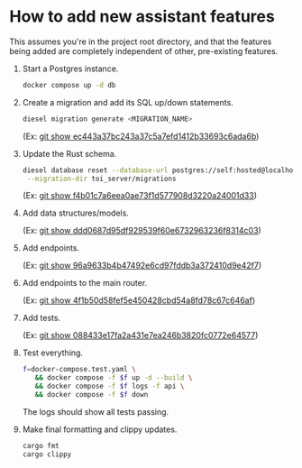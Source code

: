 # How to add new assistant features

This assumes you're in the project root directory, and that the features being
added are completely independent of other, pre-existing features.

1. Start a Postgres instance.

   ```bash
   docker compose up -d db
   ```

2. Create a migration and add its SQL up/down statements.

   ```bash
   diesel migration generate <MIGRATION_NAME>
   ```
   
   (Ex: [git show ec443a37bc243a37c5a7efd1412b33693c6ada6b][0])

3. Update the Rust schema.

   ```bash
   diesel database reset --database-url postgres://self:hosted@localhost:5432/toi \
    --migration-dir toi_server/migrations
   ```

   (Ex: [git show f4b01c7a6eea0ae73f1d577908d3220a24001d33][1])

4. Add data structures/models.

   (Ex: [git show ddd0687d95df929539f60e6732963236f8314c03][2])

5. Add endpoints.

   (Ex: [git show 96a9633b4b47492e6cd97fddb3a372410d9e42f7][3])

6. Add endpoints to the main router.

   (Ex: [git show 4f1b50d58fef5e450428cbd54a8fd78c67c646af][4])

7. Add tests.

   (Ex: [git show 088433e17fa2a431e7ea246b3820fc0772e64577][5])

8. Test everything.

   ```bash
   f=docker-compose.test.yaml \
      && docker compose -f $f up -d --build \
      && docker compose -f $f logs -f api \
      && docker compose -f $f down
   ```

   The logs should show all tests passing.

9. Make final formatting and clippy updates.

   ```bash
   cargo fmt
   cargo clippy
   ```

[0]: https://github.com/theOGognf/toi/commit/ec443a37bc243a37c5a7efd1412b33693c6ada6b
[1]: https://github.com/theOGognf/toi/commit/f4b01c7a6eea0ae73f1d577908d3220a24001d33
[2]: https://github.com/theOGognf/toi/commit/ddd0687d95df929539f60e6732963236f8314c03
[3]: https://github.com/theOGognf/toi/commit/96a9633b4b47492e6cd97fddb3a372410d9e42f7
[4]: https://github.com/theOGognf/toi/commit/4f1b50d58fef5e450428cbd54a8fd78c67c646af
[5]: https://github.com/theOGognf/toi/commit/088433e17fa2a431e7ea246b3820fc0772e64577
